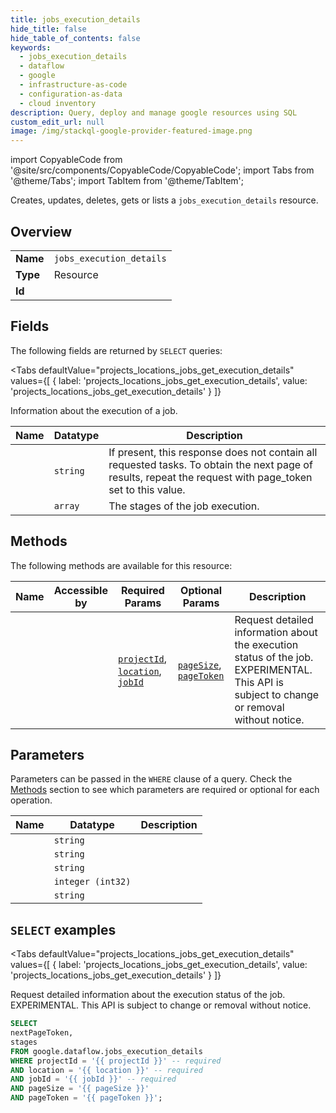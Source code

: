 ```yaml
--- 
title: jobs_execution_details
hide_title: false
hide_table_of_contents: false
keywords:
  - jobs_execution_details
  - dataflow
  - google
  - infrastructure-as-code
  - configuration-as-data
  - cloud inventory
description: Query, deploy and manage google resources using SQL
custom_edit_url: null
image: /img/stackql-google-provider-featured-image.png
---
```


import CopyableCode from '@site/src/components/CopyableCode/CopyableCode';
import Tabs from '@theme/Tabs';
import TabItem from '@theme/TabItem';

Creates, updates, deletes, gets or lists a <code>jobs_execution_details</code> resource.

## Overview
<table><tbody>
<tr><td><b>Name</b></td><td><code>jobs_execution_details</code></td></tr>
<tr><td><b>Type</b></td><td>Resource</td></tr>
<tr><td><b>Id</b></td><td><CopyableCode code="google.dataflow.jobs_execution_details" /></td></tr>
</tbody></table>

## Fields

The following fields are returned by `SELECT` queries:

<Tabs
    defaultValue="projects_locations_jobs_get_execution_details"
    values={[
        { label: 'projects_locations_jobs_get_execution_details', value: 'projects_locations_jobs_get_execution_details' }
    ]}
>
<TabItem value="projects_locations_jobs_get_execution_details">

Information about the execution of a job.

<table>
<thead>
    <tr>
    <th>Name</th>
    <th>Datatype</th>
    <th>Description</th>
    </tr>
</thead>
<tbody>
<tr>
    <td><CopyableCode code="nextPageToken" /></td>
    <td><code>string</code></td>
    <td>If present, this response does not contain all requested tasks. To obtain the next page of results, repeat the request with page_token set to this value.</td>
</tr>
<tr>
    <td><CopyableCode code="stages" /></td>
    <td><code>array</code></td>
    <td>The stages of the job execution.</td>
</tr>
</tbody>
</table>
</TabItem>
</Tabs>

## Methods

The following methods are available for this resource:

<table>
<thead>
    <tr>
    <th>Name</th>
    <th>Accessible by</th>
    <th>Required Params</th>
    <th>Optional Params</th>
    <th>Description</th>
    </tr>
</thead>
<tbody>
<tr>
    <td><a href="#projects_locations_jobs_get_execution_details"><CopyableCode code="projects_locations_jobs_get_execution_details" /></a></td>
    <td><CopyableCode code="select" /></td>
    <td><a href="#parameter-projectId"><code>projectId</code></a>, <a href="#parameter-location"><code>location</code></a>, <a href="#parameter-jobId"><code>jobId</code></a></td>
    <td><a href="#parameter-pageSize"><code>pageSize</code></a>, <a href="#parameter-pageToken"><code>pageToken</code></a></td>
    <td>Request detailed information about the execution status of the job. EXPERIMENTAL. This API is subject to change or removal without notice.</td>
</tr>
</tbody>
</table>

## Parameters

Parameters can be passed in the `WHERE` clause of a query. Check the [Methods](#methods) section to see which parameters are required or optional for each operation.

<table>
<thead>
    <tr>
    <th>Name</th>
    <th>Datatype</th>
    <th>Description</th>
    </tr>
</thead>
<tbody>
<tr id="parameter-jobId">
    <td><CopyableCode code="jobId" /></td>
    <td><code>string</code></td>
    <td></td>
</tr>
<tr id="parameter-location">
    <td><CopyableCode code="location" /></td>
    <td><code>string</code></td>
    <td></td>
</tr>
<tr id="parameter-projectId">
    <td><CopyableCode code="projectId" /></td>
    <td><code>string</code></td>
    <td></td>
</tr>
<tr id="parameter-pageSize">
    <td><CopyableCode code="pageSize" /></td>
    <td><code>integer (int32)</code></td>
    <td></td>
</tr>
<tr id="parameter-pageToken">
    <td><CopyableCode code="pageToken" /></td>
    <td><code>string</code></td>
    <td></td>
</tr>
</tbody>
</table>

## `SELECT` examples

<Tabs
    defaultValue="projects_locations_jobs_get_execution_details"
    values={[
        { label: 'projects_locations_jobs_get_execution_details', value: 'projects_locations_jobs_get_execution_details' }
    ]}
>
<TabItem value="projects_locations_jobs_get_execution_details">

Request detailed information about the execution status of the job. EXPERIMENTAL. This API is subject to change or removal without notice.

```sql
SELECT
nextPageToken,
stages
FROM google.dataflow.jobs_execution_details
WHERE projectId = '{{ projectId }}' -- required
AND location = '{{ location }}' -- required
AND jobId = '{{ jobId }}' -- required
AND pageSize = '{{ pageSize }}'
AND pageToken = '{{ pageToken }}';
```
</TabItem>
</Tabs>
